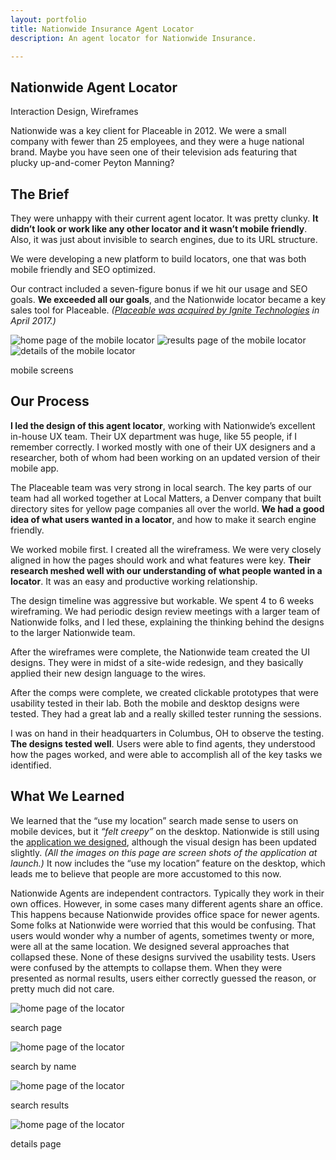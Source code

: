 ```yaml
---
layout: portfolio
title: Nationwide Insurance Agent Locator
description: An agent locator for Nationwide Insurance.

---
```

<section class="white post" markdown="1">
<div class="text" markdown="1">

# Nationwide Agent Locator

<p class="meta">Interaction Design, Wireframes</p>

Nationwide was a key client for Placeable in 2012. We were a small company with fewer than 25 employees, and they were a huge national brand. Maybe you have seen one of their television ads featuring that plucky up-and-comer Peyton Manning?

## The Brief

They were unhappy with their current agent locator. It was pretty clunky. **It didn’t look or work like any other locator and it wasn’t mobile friendly**. Also, it was just about invisible to search engines, due to its URL structure.

We were developing a new platform to build locators, one that was both mobile friendly and SEO optimized.

Our contract included a seven-figure bonus if we hit our usage and SEO goals. **We exceeded all our goals**, and the Nationwide locator became a key sales tool for Placeable. *([Placeable was acquired by Ignite Technologies][place] in April 2017.)*

[place]: http://ignitetech.com/placeable/


<div class="many retina">
   <img src="/img/portfolio/nw-mob-1-home.png" alt="home page of the mobile locator" class=" inline border">
   <img src="/img/portfolio/nw-mob-2-results.png" alt="results page of the mobile locator" class=" inline border">
   <img src="/img/portfolio/nw-mob-3-details.jpg" alt="details of the mobile locator" class=" inline border">
</div>

<p class="caption">mobile screens</p>

</div>
</section>	
<section class="dark post" markdown="1">
<div class="text" markdown="1">
    
## Our Process

**I led the design of this agent locator**, working with Nationwide’s excellent in-house UX team. Their UX department was huge, like 55 people, if I remember correctly. I worked mostly with one of their UX designers and a researcher, both of whom had been working on an updated version of their mobile app.

The Placeable team was very strong in local search. The key parts of our team had all worked together at Local Matters, a Denver company that built directory sites for yellow page companies all over the world. **We had a good idea of what users wanted in a locator**, and how to make it search engine friendly.

We worked mobile first. I created all the wireframess. We were very closely aligned in how the pages should work and what features were key. **Their research meshed well with our understanding of what people wanted in a locator**. It was an easy and productive working relationship. 

The design timeline was aggressive but workable. We spent 4 to 6 weeks wireframing. We had periodic design review meetings with a larger team of Nationwide folks, and I led these, explaining the thinking behind the designs to the larger Nationwide team.

After the wireframes were complete, the Nationwide team created the UI designs. They were in midst of a site-wide redesign, and they basically applied their new design language to the wires.

After the comps were complete, we created clickable prototypes that were usability tested in their lab. Both the mobile and desktop designs were tested. They had a great lab and a really skilled tester running the sessions.

I was on hand in their headquarters in Columbus, OH to observe the testing. **The designs tested well**. Users were able to find agents, they understood how the pages worked, and were able to accomplish all of the key tasks we identified.

</div>
</section>	
<section class="white post" markdown="1">
<div class="text" markdown="1">
    
## What We Learned

We learned that the “use my location” search made sense to users on mobile devices, but it *“felt creepy”* on the desktop. Nationwide is still using the [application we designed][nw], although the visual design has been updated slightly. *(All the images on this page are screen shots of the application at launch.)* It now includes the “use my location” feature on the desktop, which leads me to believe that people are more accustomed to this now.

[nw]: https://agency.nationwide.com

Nationwide Agents are independent contractors. Typically they work in their own offices. However, in some cases many different agents share an office. This happens because Nationwide provides office space for newer agents. Some folks at Nationwide were worried that this would be confusing. That users would wonder why a number of agents, sometimes twenty or more, were all at the same location. We designed several approaches that collapsed these. None of these designs survived the usability tests. Users were confused by the attempts to collapse them. When they were presented as normal results, users either correctly guessed the reason, or pretty much did not care.

<div class="">
   <img src="/img/portfolio/nw-1-search.png" alt="home page of the locator" class="full-width border">
   <p class="caption">search page</p>
   
   <img src="/img/portfolio/nw-2-search.png" alt="home page of the locator" class="full-width border">
   <p class="caption">search by name</p>
   
   <img src="/img/portfolio/nw-3-results.jpg" alt="home page of the locator" class="full-width border">
   <p class="caption">search results</p>
   
   <img src="/img/portfolio/nw-4-details.png" alt="home page of the locator" class="full-width border">
   <p class="caption">details page</p>
</div>



</div>
</section>	


